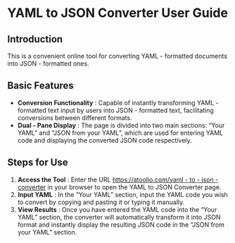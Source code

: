 # YAML to JSON Converter User Guide

## Introduction

This is a convenient online tool for converting YAML - formatted documents into JSON - formatted ones.

## Basic Features

  * **Conversion Functionality** : Capable of instantly transforming YAML - formatted text input by users into JSON - formatted text, facilitating conversions between different formats.
  * **Dual - Pane Display** : The page is divided into two main sections: “Your YAML” and “JSON from your YAML”, which are used for entering YAML code and displaying the converted JSON code respectively.

## Steps for Use

  1. **Access the Tool** : Enter the URL [https://atoolio.com/yaml - to - json - converter](https://atoolio.com/yaml-to-json-converter) in your browser to open the YAML to JSON Converter page.
  2. **Input YAML** : In the “Your YAML” section, input the YAML code you wish to convert by copying and pasting it or typing it manually.
  3. **View Results** : Once you have entered the YAML code into the “Your YAML” section, the converter will automatically transform it into JSON format and instantly display the resulting JSON code in the “JSON from your YAML” section.